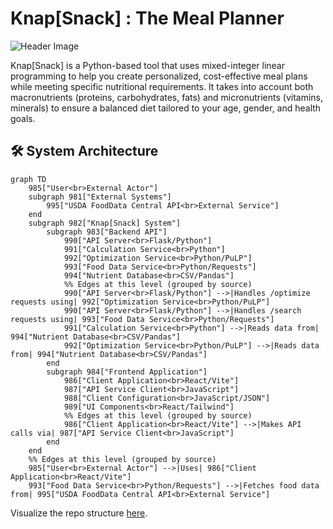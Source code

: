 # Knap[Snack] : The Meal Planner

![Header Image](https://raw.githubusercontent.com/ArmaanjeetSandhu/goal-ith/refs/heads/main/client/public/header-image.png)

Knap[Snack] is a Python-based tool that uses mixed-integer linear programming to help you create personalized, cost-effective meal plans while meeting specific nutritional requirements. It takes into account both macronutrients (proteins, carbohydrates, fats) and micronutrients (vitamins, minerals) to ensure a balanced diet tailored to your age, gender, and health goals.

## 🛠️ System Architecture

```mermaid
graph TD
    985["User<br>External Actor"]
    subgraph 981["External Systems"]
        995["USDA FoodData Central API<br>External Service"]
    end
    subgraph 982["Knap[Snack] System"]
        subgraph 983["Backend API"]
            990["API Server<br>Flask/Python"]
            991["Calculation Service<br>Python"]
            992["Optimization Service<br>Python/PuLP"]
            993["Food Data Service<br>Python/Requests"]
            994["Nutrient Database<br>CSV/Pandas"]
            %% Edges at this level (grouped by source)
            990["API Server<br>Flask/Python"] -->|Handles /optimize requests using| 992["Optimization Service<br>Python/PuLP"]
            990["API Server<br>Flask/Python"] -->|Handles /search requests using| 993["Food Data Service<br>Python/Requests"]
            991["Calculation Service<br>Python"] -->|Reads data from| 994["Nutrient Database<br>CSV/Pandas"]
            992["Optimization Service<br>Python/PuLP"] -->|Reads data from| 994["Nutrient Database<br>CSV/Pandas"]
        end
        subgraph 984["Frontend Application"]
            986["Client Application<br>React/Vite"]
            987["API Service Client<br>JavaScript"]
            988["Client Configuration<br>JavaScript/JSON"]
            989["UI Components<br>React/Tailwind"]
            %% Edges at this level (grouped by source)
            986["Client Application<br>React/Vite"] -->|Makes API calls via| 987["API Service Client<br>JavaScript"]
        end
    end
    %% Edges at this level (grouped by source)
    985["User<br>External Actor"] -->|Uses| 986["Client Application<br>React/Vite"]
    993["Food Data Service<br>Python/Requests"] -->|Fetches food data from| 995["USDA FoodData Central API<br>External Service"]
```

Visualize the repo structure [here](https://mango-dune-07a8b7110.1.azurestaticapps.net/?repo=ArmaanjeetSandhu%2Fgoal-ith).
